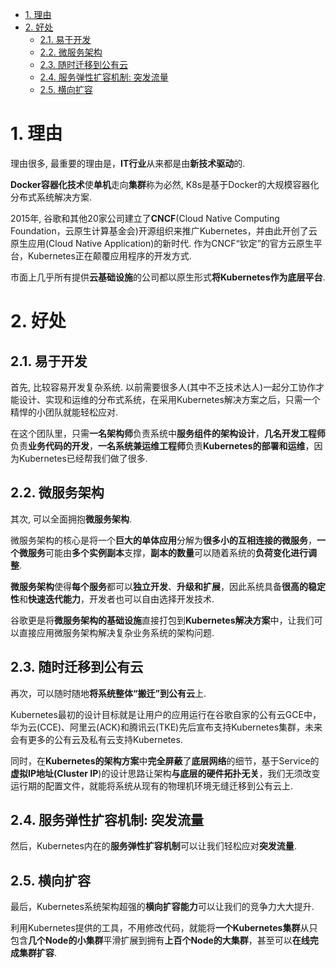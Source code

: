 
<!-- @import "[TOC]" {cmd="toc" depthFrom=1 depthTo=6 orderedList=false} -->

<!-- code_chunk_output -->

- [1. 理由](#1-理由)
- [2. 好处](#2-好处)
  - [2.1. 易于开发](#21-易于开发)
  - [2.2. 微服务架构](#22-微服务架构)
  - [2.3. 随时迁移到公有云](#23-随时迁移到公有云)
  - [2.4. 服务弹性扩容机制: 突发流量](#24-服务弹性扩容机制-突发流量)
  - [2.5. 横向扩容](#25-横向扩容)

<!-- /code_chunk_output -->

# 1. 理由

理由很多, 最重要的理由是，**IT行业**从来都是由**新技术驱动**的. 

**Docker容器化技术**使**单机**走向**集群**称为必然, K8s是基于Docker的大规模容器化分布式系统解决方案.

2015年, 谷歌和其他20家公司建立了**CNCF**(Cloud Native Computing Foundation，云原生计算基金会)开源组织来推广Kubernetes，并由此开创了云原生应用(Cloud Native Application)的新时代. 作为CNCF“钦定”的官方云原生平台，Kubernetes正在颠覆应用程序的开发方式. 

市面上几乎所有提供**云基础设施**的公司都以原生形式**将Kubernetes作为底层平台**.

# 2. 好处

## 2.1. 易于开发

首先, 比较容易开发复杂系统. 以前需要很多人(其中不乏技术达人)一起分工协作才能设计、实现和运维的分布式系统，在采用Kubernetes解决方案之后，只需一个精悍的小团队就能轻松应对. 

在这个团队里，只需**一名架构师**负责系统中**服务组件的架构设计**，**几名开发工程师**负责**业务代码的开发**，**一名系统兼运维工程师**负责**Kubernetes的部署和运维**，因为Kubernetes已经帮我们做了很多. 

## 2.2. 微服务架构

其次, 可以全面拥抱**微服务架构**. 

微服务架构的核心是将一个**巨大的单体应用**分解为**很多小的互相连接的微服务**，**一个微服务**可能由**多个实例副本**支撑，**副本的数量**可以随着系统的**负荷变化进行调整**. 

**微服务架构**使得**每个服务**都可以**独立开发**、**升级和扩展**，因此系统具备**很高的稳定性**和**快速迭代能力**，开发者也可以自由选择开发技术. 

谷歌更是将**微服务架构的基础设施**直接打包到**Kubernetes解决方案**中，让我们可以直接应用微服务架构解决复杂业务系统的架构问题. 

## 2.3. 随时迁移到公有云

再次，可以随时随地**将系统整体“搬迁”到公有云**上. 

Kubernetes最初的设计目标就是让用户的应用运行在谷歌自家的公有云GCE中，华为云(CCE)、阿里云(ACK)和腾讯云(TKE)先后宣布支持Kubernetes集群，未来会有更多的公有云及私有云支持Kubernetes. 

同时，在**Kubernetes的架构方案**中**完全屏蔽**了**底层网络**的细节，基于Service的**虚拟IP地址(Cluster IP**)的设计思路让架构**与底层的硬件拓扑无关**，我们无须改变运行期的配置文件，就能将系统从现有的物理机环境无缝迁移到公有云上. 

## 2.4. 服务弹性扩容机制: 突发流量

然后，Kubernetes内在的**服务弹性扩容机制**可以让我们轻松应对**突发流量**. 

## 2.5. 横向扩容

最后，Kubernetes系统架构超强的**横向扩容能力**可以让我们的竞争力大大提升. 

利用Kubernetes提供的工具，不用修改代码，就能将**一个Kubernetes集群**从只包含**几个Node的小集群**平滑扩展到拥有**上百个Node的大集群**，甚至可以**在线完成集群扩容**. 